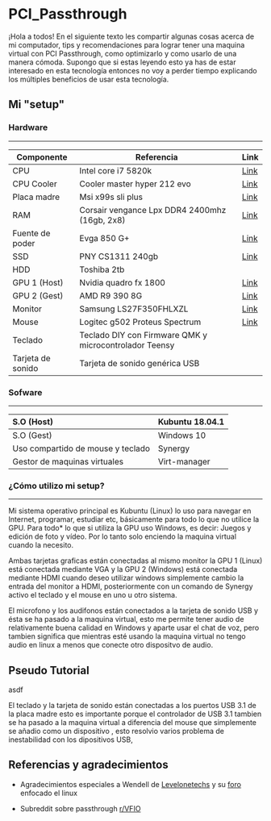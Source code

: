 # PCI_Passthrough

¡Hola a todos! En el siguiente texto les compartir algunas cosas acerca de mi computador, tips y recomendaciones para lograr tener una maquina virtual con PCI Passthrough, como optimizarlo y como usarlo de una manera cómoda. Supongo que si estas leyendo esto ya has de estar interesado en esta tecnología entonces no voy a perder tiempo explicando los múltiples beneficios de usar esta tecnología. 

## Mi "setup"

### Hardware
---

|Componente|Referencia|Link|
|----------|----------|----|
|CPU|Intel core i7 5820k|[Link](https://ark.intel.com/es/products/82932/Intel-Core-i7-5820K-Processor-15M-Cache-up-to-3-60-GHz-)|
|CPU Cooler|Cooler master hyper 212 evo|[Link](http://www.coolermaster.com/cooling/cpu-air-cooler/hyper-212-evo/)|
|Placa madre|Msi x99s sli plus|[Link](https://www.msi.com/Motherboard/x99s-sli-plus.html)|
|RAM|Corsair vengance Lpx DDR4 2400mhz (16gb, 2x8)|[Link](https://www.corsair.com/uk/en/Memory-Size/Tested-Speed/vengeance-lpx-black/p/CMK16GX4M2A2400C14)|
|Fuente de poder| Evga 850 G+|[Link](https://www.evga.com/products/product.aspx?pn=120-GP-0850-X1)|
|SSD|PNY CS1311 240gb|[Link](https://www.pny.com/SSD-CS1311)|
|HDD|Toshiba 2tb| |
|GPU 1 (Host)|Nvidia quadro fx 1800|[Link](https://www.nvidia.es/object/product_quadro_fx_1800_es.html)|
|GPU 2 (Gest)|AMD R9 390 8G|[Link](http://www.sapphiretech.com/productdetial.asp?pid=FF539E23-7718-4BDE-9E02-CF174D2BFCC2&lang=esp)|
|Monitor|Samsung LS27F350FHLXZL|[Link](https://www.samsung.com/co/monitors/led-sf350/LS27F350FHLXZL/)|
|Mouse|Logitec g502 Proteus Spectrum|[Link](https://www.logitechg.com/es-roam/product/g502-proteus-spectrum-rgb-gaming-mouse)|
|Teclado|Teclado DIY con Firmware QMK y microcontrolador Teensy||
|Tarjeta de sonido|Tarjeta de sonido genérica USB||

### Sofware
---

|S.O (Host)|Kubuntu 18.04.1|
|:---------|---------------|
|S.O (Gest)|Windows 10|
|Uso compartido de mouse y teclado|Synergy
|Gestor de maquinas virtuales|Virt-manager|


### ¿Cómo utilizo mi setup?
---

Mi sistema operativo principal es Kubuntu (Linux) lo uso para navegar en Internet, programar, estudiar etc, básicamente para todo lo que no utilice la GPU. Para todo\* lo que si utiliza la GPU uso Windows, es decir: Juegos y edición de foto y vídeo. Por lo tanto solo enciendo la maquina virtual cuando la necesito.

Ambas tarjetas graficas están conectadas al mismo monitor la GPU 1 (Linux) está conectada mediante VGA y la GPU 2 (Windows) está conectada mediante HDMI cuando deseo utilizar windows simplemente cambio la entrada del monitor a HDMI, posteriormente con un comando de Synergy activo el teclado y el mouse en uno u otro sistema.

El microfono y los audifonos están conectados a la tarjeta de sonido USB y ésta se ha pasado a la maquina virtual, esto me permite tener audio de relativamente buena calidad en Windows y aparte usar el chat de voz, pero tambien significa que mientras esté usando la maquina virtual no tengo audio en linux a menos que conecte otro dispositvo de audio.

## Pseudo Tutorial

asdf

El teclado y la tarjeta de sonido están conectadas a los puertos USB 3.1 de la placa madre esto es importante porque el controlador de USB 3.1 tambien se ha pasado a la maquina virtual a diferencia del mouse que simplemente se añadio como un dispositivo , esto resolvio varios problema de inestabilidad con los dipositivos USB,

## Referencias y agradecimientos

* Agradecimientos especiales a Wendell de [Levelonetechs](https://level1techs.com/) y su [foro](https://forum.level1techs.com/c/software/linux) enfocado el linux

* Subreddit sobre passthrough [r/VFIO](https://www.reddit.com/r/VFIO/)


